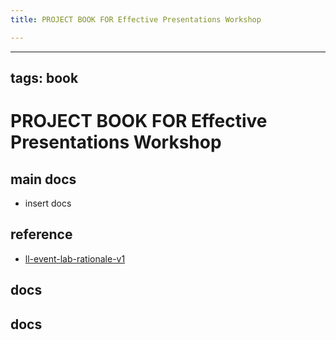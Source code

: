 ```yaml
---
title: PROJECT BOOK FOR Effective Presentations Workshop

---
```



---
tags: book
---

PROJECT BOOK FOR Effective Presentations Workshop
===

main docs
---

- insert docs

reference
---

- [ll-event-lab-rationale-v1](/AunryFEcRm6SG8qAbHAyIw)
 

docs
--- 

docs
---
